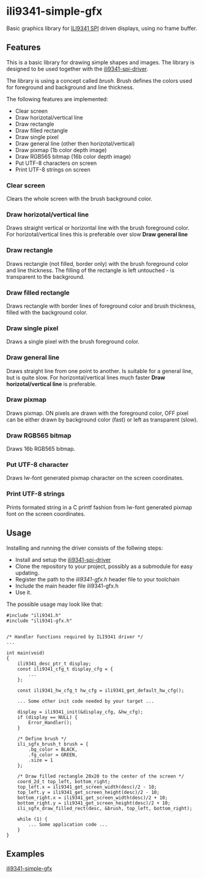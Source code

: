 # ili9341-simple-gfx
Basic graphics library for [ILI9341 SPI]() driven displays, using no frame buffer.

## Features

This is a basic library for drawing simple shapes and images. The library is designed 
to be used together with the [ili9341-spi-driver]().

The library is using a concept called *brush*. Brush defines the colors used for foreground
and background and line thickness.

The following features are implemented:

* Clear screen
* Draw horizotal/vertical line
* Draw rectangle
* Draw filled rectangle
* Draw single pixel
* Draw general line (other then horizotal/vertical)
* Draw pixmap (1b color depth image)
* Draw RGB565 bitmap (16b color depth image)
* Put UTF-8 characters on screen
* Print UTF-8 strings on screen

### Clear screen

Clears the whole screen with the brush background color.

### Draw horizotal/vertical line 

Draws straight vertical or horizontal line with the brush foreground color.
For horizotal/vertical lines this is preferable over slow **Draw general line**

### Draw rectangle

Draws rectangle (not filled, border only) with the brush foreground color and line thickness.
The filling of the rectangle is left untouched - is transparent to the background.

### Draw filled rectangle

Draws rectangle with border lines of foreground color and brush thickness, filled with the background color.

### Draw single pixel

Draws a single pixel with the brush foreground color.

### Draw general line

Draws straight line from one point to another. Is suitable for a general line, but is quite slow.
For horizontal/vertical lines much faster **Draw horizotal/vertical line** is preferable.

### Draw pixmap

Draws pixmap. ON pixels are drawn with the foreground color, OFF pixel can be either drawn by background
color (fast) or left as transparent (slow).

### Draw RGB565 bitmap

Draws 16b RGB565 bitmap.

### Put UTF-8 character

Draws lw-font generated pixmap character on the screen coordinates.

### Print UTF-8 strings

Prints formated string in a C printf fashion from lw-font generated pixmap font on the screen coordinates.

## Usage

Installing and running the driver consists of the follwing steps:
* Install and setup the [ili9341-spi-driver](https://github.com/hornmich/ili9341-spi-driver)
* Clone the repository to your project, possibly as a submodule for easy updating.
* Register the path to the *ili9341-gfx.h* header file to your toolchain
* Include the main header file ili9341-gfx.h
* Use it.

The possible usage may look like that:

    #include "ili9341.h"
    #include "ili9341-gfx.h"


    /* Handler functions required by ILI9341 driver */
    ...

    int main(void)
    {
        ili9341_desc_ptr_t display;
        const ili9341_cfg_t display_cfg = {
            ...
        };

        const ili9341_hw_cfg_t hw_cfg = ili9341_get_default_hw_cfg();

        ... Some other init code needed by your target ...

        display = ili9341_init(&display_cfg, &hw_cfg);
        if (display == NULL) {
            Error_Handler();
        }
		
		/* Define brush */
		ili_sgfx_brush_t brush = {
			.bg_color = BLACK,
			.fg_color = GREEN,
			.size = 1
		};
		
		/* Draw filled rectangle 20x20 to the center of the screen */
		coord_2d_t top_left, bottom_right;
		top_left.x = ili9341_get_screen_width(desc)/2 - 10;
		top_left.y = ili9341_get_screen_height(desc)/2 - 10;
		bottom_right.x = ili9341_get_screen_width(desc)/2 + 10;
		bottom_right.y = ili9341_get_screen_height(desc)/2 + 10;
		ili_sgfx_draw_filled_rect(desc, &brush, top_left, bottom_right);

        while (1) {
            ... Some application code ...
        }
    }

## Examples

[ili9341-simple-gfx](https://github.com/hornmich/ili9341-simple-gfx)
